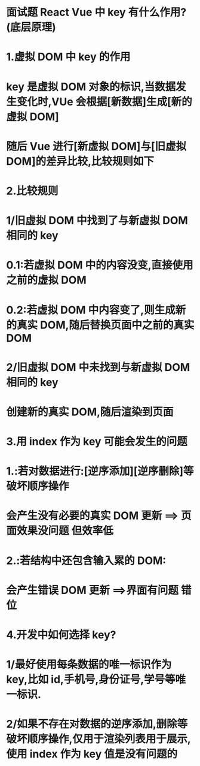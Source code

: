 # 面试题 React Vue 中 key 有什么作用? (底层原理)

# 1.虚拟 DOM 中 key 的作用

# key 是虚拟 DOM 对象的标识,当数据发生变化时,VUe 会根据[新数据]生成[新的虚拟 DOM]

# 随后 Vue 进行[新虚拟 DOM]与[旧虚拟 DOM]的差异比较,比较规则如下

# 2.比较规则

# 1/旧虚拟 DOM 中找到了与新虚拟 DOM 相同的 key

# 0.1:若虚拟 DOM 中的内容没变,直接使用之前的虚拟 DOM

# 0.2:若虚拟 DOM 中内容变了,则生成新的真实 DOM,随后替换页面中之前的真实 DOM

# 2/旧虚拟 DOM 中未找到与新虚拟 DOM 相同的 key

# 创建新的真实 DOM,随后渲染到页面

# 3.用 index 作为 key 可能会发生的问题

# 1.:若对数据进行:[逆序添加][逆序删除]等破坏顺序操作

# 会产生没有必要的真实 DOM 更新 ==> 页面效果没问题 但效率低

# 2.:若结构中还包含输入累的 DOM:

# 会产生错误 DOM 更新 ==>界面有问题 错位

# 4.开发中如何选择 key?

# 1/最好使用每条数据的唯一标识作为 key,比如 id,手机号,身份证号,学号等唯一标识.

# 2/如果不存在对数据的逆序添加,删除等破坏顺序操作,仅用于渲染列表用于展示,使用 index 作为 key 值是没有问题的
